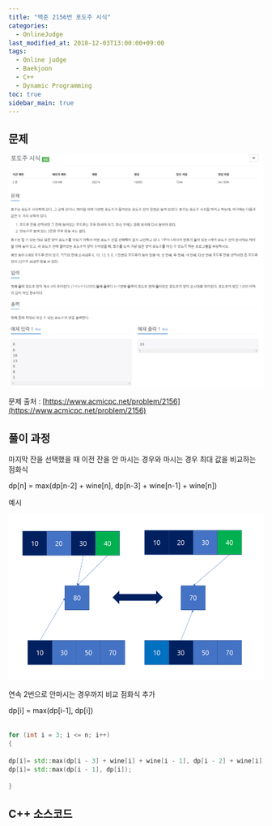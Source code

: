 ```yaml
---
title: "백준 2156번 포도주 시식"
categories: 
  - OnlineJudge
last_modified_at: 2018-12-03T13:00:00+09:00
tags: 
  - Online judge
  - Baekjoon
  - C++
  - Dynamic Programming
toc: true
sidebar_main: true
---
```


## 문제

![2156](https://github.com/lesslate/lesslate.github.io/blob/master/assets/img/OnlineJudge/2156.png?raw=true)

문제 출처 : [https://www.acmicpc.net/problem/2156](https://www.acmicpc.net/problem/2156)


## 풀이 과정

마지막 잔을 선택했을 때 이전 잔을 안 마시는 경우와 마시는 경우 최대 값을 비교하는 점화식

dp[n] = max(dp[n-2] + wine[n], dp[n-3] + wine[n-1] + wine[n])

예시

![21562](https://github.com/lesslate/lesslate.github.io/blob/master/assets/img/OnlineJudge/2156-2.png?raw=true)

연속 2번으로 안마시는 경우까지 비교 점화식 추가

dp[i] = max(dp[i-1], dp[i])

```cpp

for (int i = 3; i <= n; i++)
{
		
dp[i]= std::max(dp[i - 3] + wine[i] + wine[i - 1], dp[i - 2] + wine[i]);
dp[i]= std::max(dp[i - 1], dp[i]);
		
}
```

## C++ 소스코드

<script src="https://gist.github.com/lesslate/cacb661ca43f70ebfc21351983e9c1bb.js"></script>